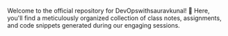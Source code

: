 Welcome to the official repository for DevOpswithsauravkunal! 🚀 Here, you'll find a meticulously organized collection of class notes, assignments, and code snippets generated during our engaging sessions.

